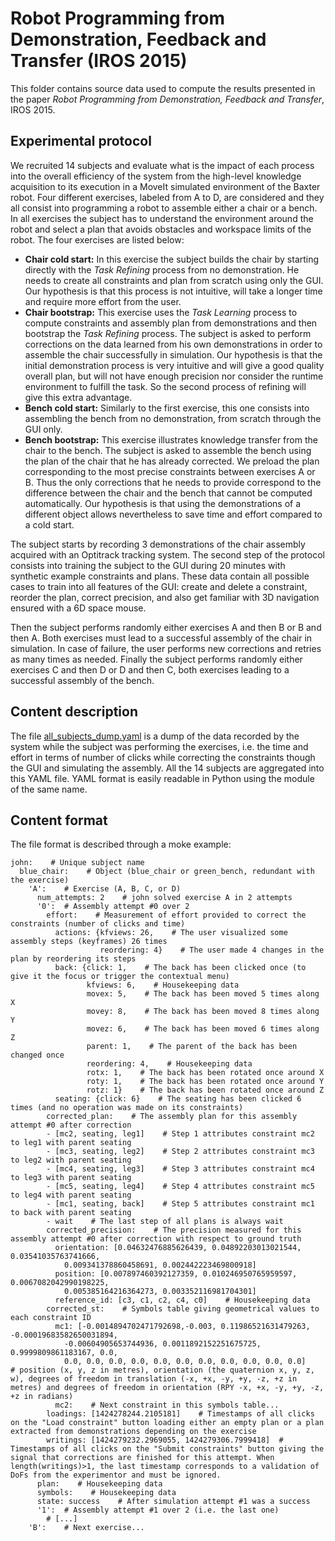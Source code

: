 # Robot Programming from Demonstration, Feedback and Transfer (IROS 2015)

This folder contains source data used to compute the results presented in the paper *Robot Programming from Demonstration, Feedback and Transfer*, IROS 2015.

## Experimental protocol
We recruited 14 subjects and evaluate what is the impact of each process into the overall efficiency of the system from the high-level knowledge acquisition to its execution in a MoveIt simulated environment of the Baxter robot.
Four different exercises, labeled from A to D, are considered and they all consist into programming a robot to assemble either a chair or a bench. In all exercises the subject has to understand the environment around the robot and select a plan that avoids obstacles and workspace limits of the robot. The four exercises are listed below:

* **Chair cold start:** In this exercise the subject builds the chair by starting directly with the *Task Refining* process from no demonstration. He needs to create all constraints and plan from scratch using only the GUI. Our hypothesis is that this process is not intuitive, will take a longer time and require more effort from the user.
* **Chair bootstrap:** This exercise uses the *Task Learning* process to compute constraints and assembly plan from demonstrations and then bootstrap the *Task Refining* process. The subject is asked to perform corrections on the data learned from his own demonstrations in order to assemble the chair successfully in simulation. Our hypothesis is that the initial demonstration process is very intuitive and will give a good quality overall plan, but will not have enough precision nor consider the runtime environment to fulfill the task. So the second process of refining will give this extra advantage.
* **Bench cold start:** Similarly to the first exercise, this one consists into assembling the bench from no demonstration, from scratch through the GUI only.
* **Bench bootstrap:** This exercise illustrates knowledge transfer from the chair to the bench. The subject is asked to assemble the bench using the plan of the chair that he has already corrected. We preload the plan corresponding to the most precise constraints between exercises A or B. Thus the only corrections that he needs to provide correspond to the difference between the chair and the bench that cannot be computed automatically. Our hypothesis is that using the demonstrations of a different object allows nevertheless to save time and effort compared to a cold start.

The subject starts by recording 3 demonstrations of the chair assembly acquired with an Optitrack tracking system. The second step of the protocol consists into training the subject to the GUI during 20 minutes with synthetic example constraints and plans. These data contain all possible cases to train into all features of the GUI: create and delete a constraint, reorder the plan, correct precision, and also get familiar with 3D navigation ensured with a 6D space mouse.

Then the subject performs randomly either exercises A and then B or B and then A. Both exercises must lead to a successful assembly of the chair in simulation. In case of failure, the user performs new corrections and retries as many times as needed. Finally the subject performs randomly either exercises C and then D or D and then C, both exercises leading to a successful assembly of the bench.

## Content description

The file [all_subjects_dump.yaml](all_subjects_dump.yaml) is a dump of the data recorded by the system while the subject was performing the exercises, i.e. the time and effort in terms of number of clicks while correcting the constraints though the GUI and simulating the assembly. All the 14 subjects are aggregated into this YAML file. YAML format is easily readable in Python using the module of the same name.

## Content format

The file format is described through a moke example:

```
john:    # Unique subject name
  blue_chair:    # Object (blue_chair or green_bench, redundant with the exercise)
    'A':    # Exercise (A, B, C, or D)
      num_attempts: 2    # john solved exercise A in 2 attempts
      '0':  # Assembly attempt #0 over 2
        effort:    # Measurement of effort provided to correct the constraints (number of clicks and time)
          actions: {kfviews: 26,    # The user visualized some assembly steps (keyframes) 26 times 
                    reordering: 4}    # The user made 4 changes in the plan by reordering its steps
          back: {click: 1,    # The back has been clicked once (to give it the focus or trigger the contextual menu)
                 kfviews: 6,    # Housekeeping data
                 movex: 5,    # The back has been moved 5 times along X
                 movey: 8,    # The back has been moved 8 times along Y
                 movez: 6,    # The back has been moved 6 times along Z
                 parent: 1,    # The parent of the back has been changed once
                 reordering: 4,    # Housekeeping data
                 rotx: 1,    # The back has been rotated once around X
                 roty: 1,    # The back has been rotated once around Y
                 rotz: 1}    # The back has been rotated once around Z
          seating: {click: 6}    # The seating has been clicked 6 times (and no operation was made on its constraints)
        corrected_plan:    # The assembly plan for this assembly attempt #0 after correction
        - [mc2, seating, leg1]    # Step 1 attributes constraint mc2 to leg1 with parent seating 
        - [mc3, seating, leg2]    # Step 2 attributes constraint mc3 to leg2 with parent seating 
        - [mc4, seating, leg3]    # Step 3 attributes constraint mc4 to leg3 with parent seating 
        - [mc5, seating, leg4]    # Step 4 attributes constraint mc5 to leg4 with parent seating 
        - [mc1, seating, back]    # Step 5 attributes constraint mc1 to back with parent seating 
        - wait    # The last step of all plans is always wait
        corrected_precision:    # The precision measured for this assembly attempt #0 after correction with respect to ground truth
          orientation: [0.04632476885626439, 0.04892203013021544, 0.03541035763741666,
            0.009341378860458691, 0.002442223469800918]
          position: [0.007897460392127359, 0.010246950765959597, 0.0067082042990198225,
            0.005385164216364273, 0.003352116981704301]
          reference_id: [c3, c1, c2, c4, c0]    # Housekeeping data
        corrected_st:    # Symbols table giving geometrical values to each constraint ID
          mc1: [-0.0014894702471792698,-0.003, 0.11986521631479263, -0.00019683582650031894,
            -0.00604905653744936, 0.0011892152251675725, 0.9999809861183167, 0.0,
            0.0, 0.0, 0.0, 0.0, 0.0, 0.0, 0.0, 0.0, 0.0, 0.0, 0.0]    # position (x, y, z in metres), orientation (the quaternion x, y, z, w), degrees of freedom in translation (-x, +x, -y, +y, -z, +z in metres) and degrees of freedom in orientation (RPY -x, +x, -y, +y, -z, +z in radians)
          mc2:    # Next constraint in this symbols table...
        loadings: [1424278244.2105181]    # Timestamps of all clicks on the "Load constraint" button loading either an empty plan or a plan extracted from demonstrations depending on the exercise
        writings: [1424279232.2969055, 1424279306.7999418]  # Timestamps of all clicks on the "Submit constraints" button giving the signal that corrections are finished for this attempt. When length(writings)>1, the last timestamp corresponds to a validation of DoFs from the experimentor and must be ignored.
      plan:    # Housekeeping data
      symbols:    # Housekeeping data
      state: success    # After simulation attempt #1 was a success 
      '1':  # Assembly attempt #1 over 2 (i.e. the last one)
        # [...]
    'B':    # Next exercise...
```
